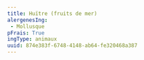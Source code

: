 ```yaml
---
title: Huïtre (fruits de mer)
alergenesIng:
 - Mollusque
pFrais: True
ingType: animaux
uuid: 874e383f-6748-4148-ab64-fe320468a387
---
```

